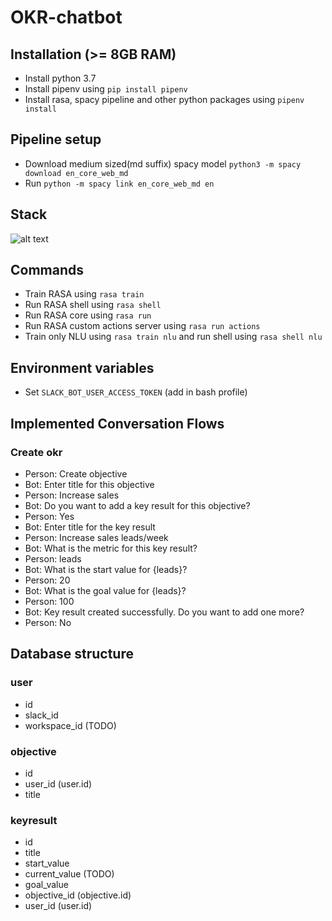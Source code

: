 # OKR-chatbot

## Installation (>= 8GB RAM)

- Install python 3.7
- Install pipenv using `pip install pipenv`
- Install rasa, spacy pipeline and other python packages using `pipenv install`

## Pipeline setup

- Download medium sized(md suffix) spacy model `python3 -m spacy download en_core_web_md`
- Run `python -m spacy link en_core_web_md en`

## Stack

![alt text](https://www.lucidchart.com/publicSegments/view/41f6bf32-6af7-432e-bd61-b1e6288c6763/image.png? "stack")


## Commands

- Train RASA using `rasa train`
- Run RASA shell using `rasa shell`
- Run RASA core using `rasa run`
- Run RASA custom actions server using `rasa run actions`
- Train only NLU using `rasa train nlu` and run shell using `rasa shell nlu`

## Environment variables

- Set `SLACK_BOT_USER_ACCESS_TOKEN` (add in bash profile)

## Implemented Conversation Flows

### Create okr
- Person: Create objective
- Bot: Enter title for this objective
- Person: Increase sales
- Bot: Do you want to add a key result for this objective?
- Person: Yes
- Bot: Enter title for the key result
- Person: Increase sales leads/week
- Bot: What is the metric for this key result?
- Person: leads
- Bot: What is the start value for {leads}?
- Person: 20
- Bot: What is the goal value for {leads}?
- Person: 100
- Bot: Key result created successfully. Do you want to add one more?
- Person: No

## Database structure

### user

- id
- slack_id
- workspace_id (TODO)

### objective

- id 
- user_id (user.id)
- title


### keyresult

- id
- title
- start_value
- current_value (TODO)
- goal_value
- objective_id (objective.id)
- user_id (user.id)
